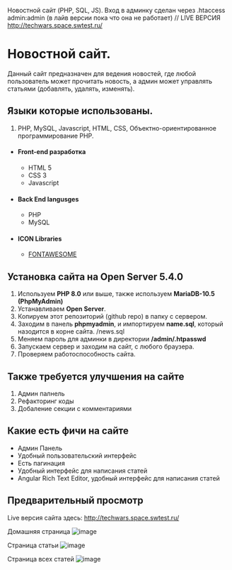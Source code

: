 Новостной сайт (PHP, SQL, JS). Вход в админку сделан через .htaccess admin:admin (в лайв версии пока что она не работает) // LIVE ВЕРСИЯ http://techwars.space.swtest.ru/ 

# Новостной сайт.

Данный сайт предназначен для ведения новостей, где любой пользователь может прочитать новость, а админ может управлять статьями (добавлять, удалять, изменять).

## Языки которые использованы.
1. PHP, MySQL, Javascript, HTML, CSS, Объектно-ориентированное программирование PHP.

- #### Front-end разработка
    - HTML 5
    - CSS 3
    - Javascript

- #### Back End langusges
    - PHP
    - MySQL

- #### ICON Libraries
    - [FONTAWESOME](https://fontawesome.com/)

## Установка сайта на Open Server 5.4.0
1. Используем **PHP 8.0** или выше, также используем **MariaDB-10.5 (PhpMyAdmin)**
2. Устанавливаем **Open Server**.
3. Копируем этот репозиторий (github repo) в папку с сервером.
4. Заходим в панель **phpmyadmin**, и импортируем **name.sql**, который назодится в корне сайта. /news.sql
5. Меняем пароль для админки в директории **/admin/.htpasswd**
6. Запускаем сервер и заходим на сайт, с любого браузера.
7. Проверяем работоспособность сайта.

## Также требуется улучшения на сайте
1. Админ палнель
2. Рефакторинг коды
3. Добаление секции с комментариями

## Какие есть фичи на сайте
- Админ Панель
- Удобный пользовательский интерфейс
- Есть пагинация
- Удобный интерфейс для написания статей
- Angular Rich Text Editor, удобный интерфейс для написания статей

## Предварительный просмотр

Live версия сайта здесь: http://techwars.space.swtest.ru/ 

Домашняя страница
![image](https://user-images.githubusercontent.com/38429687/145822456-a26d6353-a151-4bdc-8cbb-8e0a589da917.png)

Страница статьи
![image](https://user-images.githubusercontent.com/38429687/145822883-4ffba654-8b83-46f4-8cc0-b960636bc02c.png)

Страница всех статей
![image](https://user-images.githubusercontent.com/38429687/145823526-7cf799fa-dcee-4e57-adbf-680cd96985ca.png)

